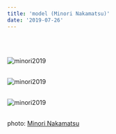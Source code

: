 ```yaml
---
title: 'model (Minori Nakamatsu)'
date: '2019-07-26'
---
```

<br>
<br>

![minori2019](/images/minori2019/minori2019_1.jpg)
<br>
<br>

![minori2019](/images/minori2019/minori2019_2.jpg)
<br>
<br>

![minori2019](/images/minori2019/minori2019_3.jpg)
<br>
<br>

photo: [Minori Nakamatsu](https://www.instagram.com/ironim_31/)


<br>
<br>
<!-- 
#h1
##h2
###h3
####h4
#####h5
######h6
- brabra is list
**bold text**
_Italic_ or *Italic*

-->